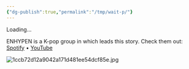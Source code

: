 ```yaml
---
{"dg-publish":true,"permalink":"/tmp/wait-p/"}
---
```



Loading...

ENHYPEN is a K-pop group in which leads this story. 
Check them out:
[Spotify](https://open.spotify.com/artist/5t5FqBwTcgKTaWmfEbwQY9?si=Z5WvcRiRRyGSlPOpt6hgJg) • [YouTube](https://youtube.com/@enhypenofficial?si=2biUjp3NN3Gsmktz)


<script>
document.addEventListener('DOMContentLoaded', (event) => {
    // Delay in milliseconds
    const delay = 30000; // 30 seconds

    // Create a progress bar container
    const progressBarContainer = document.createElement('div');
    progressBarContainer.style.width = '100%';
    progressBarContainer.style.height = '20px';
    progressBarContainer.style.backgroundColor = '#ccc';
    progressBarContainer.style.marginTop = '10px';
    
    // Create the progress bar
    const progressBar = document.createElement('div');
    progressBar.style.width = '0%';
    progressBar.style.height = '100%';
    progressBar.style.backgroundColor = '#4caf50';
    
    // Append progress bar to the container
    progressBarContainer.appendChild(progressBar);
    document.body.appendChild(progressBarContainer);
    
    // Set the progress interval
    let elapsedTime = 0;
    
    function updateProgress() {
        if (elapsedTime >= delay) {
            window.location.href = 'https://yhmah.vercel.app/prologue'; // Change to your desired URL
            return;
        }
        
        // Generate a random delay between 200ms and 1500ms
        let randomDelay = Math.random() * 1300 + 200;
        
        // Simulate random progress increments
        let progressBoost = Math.random() * 10 + 2; // Between 2% and 12%
        elapsedTime += randomDelay;
        let progressPercentage = Math.min((elapsedTime / delay) * 100, 100);
        progressBar.style.width = progressPercentage + '%';
        
        setTimeout(updateProgress, randomDelay);
    }
    
    updateProgress();
});
</script>

![1ccb72d12a9042a171d481ee54dcf85e.jpg](/img/user/a%20storage/1ccb72d12a9042a171d481ee54dcf85e.jpg)
